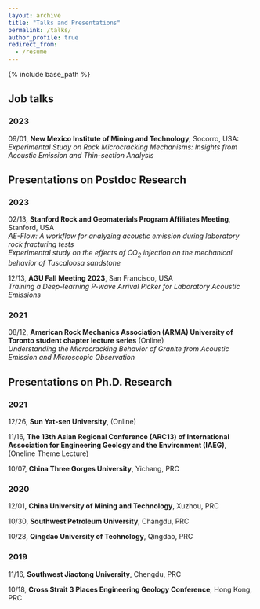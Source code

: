 ```yaml
---
layout: archive
title: "Talks and Presentations"
permalink: /talks/
author_profile: true
redirect_from:
  - /resume
---
```


{% include base_path %}

## Job talks  

### 2023  
09/01, **New Mexico Institute of Mining and Technology**, Socorro, USA:  
<i>Experimental Study on Rock Microcracking Mechanisms: Insights from Acoustic Emission and Thin-section Analysis</i>

## Presentations on Postdoc Research  
### 2023
02/13, **Stanford Rock and Geomaterials Program Affiliates Meeting**, Stanford, USA  
<i>AE-Flow: A workflow for analyzing acoustic emission during laboratory rock fracturing tests</i>   
<i>Experimental study on the effects of CO<sub>2</sub> injection on the mechanical behavior of Tuscaloosa sandstone</i>  

12/13,	**AGU Fall Meeting 2023**, San Francisco, USA  
<i>Training a Deep-learning P-wave Arrival Picker for Laboratory Acoustic Emissions</i>  


### 2021
08/12, **American Rock Mechanics Association (ARMA) University of Toronto student chapter lecture series** (Online)  
<i>Understanding the Microcracking Behavior of Granite from Acoustic Emission and Microscopic Observation</i>


## Presentations on Ph.D. Research

### 2021
12/26, **Sun Yat-sen University**, (Online)  

11/16, **The 13th Asian Regional Conference (ARC13) of International Association for Engineering Geology and the Environment (IAEG)**, (Oneline Theme Lecture)

10/07, **China Three Gorges University**, Yichang, PRC


### 2020
12/01, **China University of Mining and Technology**, Xuzhou, PRC  

10/30, **Southwest Petroleum University**, Changdu, PRC  

10/28, **Qingdao University of Technology**, Qingdao, PRC  

### 2019
11/16, **Southwest Jiaotong University**, Chengdu, PRC  

10/18, **Cross Strait 3 Places Engineering Geology Conference**, Hong Kong, PRC